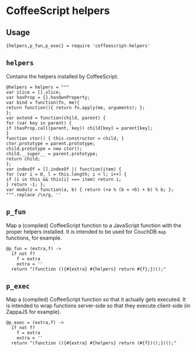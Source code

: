 CoffeeScript helpers
====================

Usage
-----

`{helpers,p_fun,p_exec} = require 'coffeescript-helpers'`

`helpers`
---------

Contains the helpers installed by CoffeeScript.

    @helpers = helpers = """
    var slice = [].slice;
    var hasProp = {}.hasOwnProperty;
    var bind = function(fn, me){
    return function(){ return fn.apply(me, arguments); };
    };
    var extend = function(child, parent) {
    for (var key in parent) {
    if (hasProp.call(parent, key)) child[key] = parent[key];
    }
    function ctor() { this.constructor = child; }
    ctor.prototype = parent.prototype;
    child.prototype = new ctor();
    child.__super__ = parent.prototype;
    return child;
    };
    var indexOf = [].indexOf || function(item) {
    for (var i = 0, l = this.length; i < l; i++) {
    if (i in this && this[i] === item) return i;
    } return -1; };
    var modulo = function(a, b) { return (+a % (b = +b) + b) % b; };
    """.replace /\n/g, ''

`p_fun`
-------

Map a (compiled) CoffeeScript function to a JavaScript function with the proper helpers installed. It is intended to be used for CouchDB `map` functions, for example.

    @p_fun = (extra,f) ->
      if not f?
        f = extra
        extra = ''
      return "(function (){#{extra} #{helpers} return #{f};})();"

`p_exec`
--------

Map a (compiled) CoffeeScript function so that it actually gets executed. It is intended to wrap functions server-side so that they execute client-side (in ZappaJS for example).

    @p_exec = (extra,f) ->
      if not f?
        f = extra
        extra = ''
      return "(function (){#{extra} #{helpers} return (#{f})();})();"
